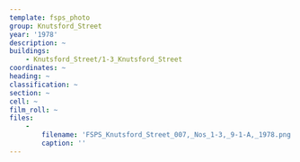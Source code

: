 ```yaml
---
template: fsps_photo
group: Knutsford_Street
year: '1978'
description: ~
buildings:
    - Knutsford_Street/1-3_Knutsford_Street
coordinates: ~
heading: ~
classification: ~
section: ~
cell: ~
film_roll: ~
files:
    -
        filename: 'FSPS_Knutsford_Street_007,_Nos_1-3,_9-1-A,_1978.png'
        caption: ''
---
```

